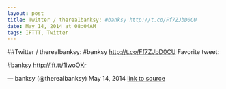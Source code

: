 ```yaml
---
layout: post
title: Twitter / thereaIbanksy: #banksy http://t.co/Ff7ZJbD0CU
date: May 14, 2014 at 08:04AM
tags: IFTTT, Twitter
---
```

##Twitter / thereaIbanksy: #banksy http://t.co/Ff7ZJbD0CU
Favorite tweet:

#banksy http://ift.tt/1lwoOKr

— banksy (@thereaIbanksy) May 14, 2014
[link to source](http://ift.tt/RP2lxX) 
